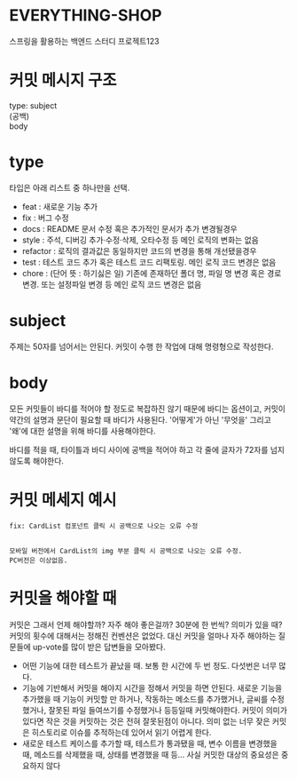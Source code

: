 # EVERYTHING-SHOP
스프링을 활용하는 백엔드 스터디 프로젝트123

# 커밋 메시지 구조
type: subject   
(공백)   
body

# type

타입은 아래 리스트 중 하나만을 선택.
* feat : 새로운 기능 추가
* fix : 버그 수정
* docs : README 문서 수정 혹은 추가적인 문서가 추가 변경될경우
* style : 주석, 디버깅 추가·수정·삭제, 오타수정 등 메인 로직의 변화는 없음
* refactor : 로직의 결과값은 동일하지만 코드의 변경을 통해 개선됐을경우
* test : 테스트 코드 추가 혹은 테스트 코드 리팩토링. 메인 로직 코드 변경은 없음
* chore : (단어 뜻 : 하기싫은 일) 기존에 존재하던 폴더 명, 파일 명 변경 혹은 경로 변경. 또는 설정파일 변경 등 메인 로직 코드 변경은 없음 

# subject

주제는 50자를 넘어서는 안된다.
커밋이 수행 한 작업에 대해 명령형으로 작성한다. 

# body
 
모든 커밋들이 바디를 적어야 할 정도로 복잡하진 않기 때문에 바디는 옵션이고, 커밋이 약간의 설명과 문단이 필요할 때 바디가 사용된다. 
'어떻게'가 아닌 '무엇을' 그리고 '왜'에 대한 설명을 위해 바디를 사용해야한다.

바디를 적을 때, 타이틀과 바디 사이에 공백을 적어야 하고 각 줄에 글자가 72자를 넘지 않도록 해야한다.

# 커밋 메세지 예시
 
```
fix: CardList 컴포넌트 클릭 시 공백으로 나오는 오류 수정


모바일 버전에서 CardList의 img 부분 클릭 시 공백으로 나오는 오류 수정.
PC버전은 이상없음.
```

# 커밋을 해야할 때
 
커밋은 그래서 언제 해야할까? 자주 해야 좋은걸까?
30분에 한 번씩? 의미가 있을 때?
커밋의 횟수에 대해서는 정해진 컨벤션은 없었다.
대신 커밋을 얼마나 자주 해야하는 질문들에 up-vote를 많이 받은 답변들을 모아봤다.

* 어떤 기능에 대한 테스트가 끝났을 때. 보통 한 시간에 두 번 정도. 다섯번은 너무 많다.
* 기능에 기반해서 커밋을 해야지 시간을 정해서 커밋을 하면 안된다. 새로운 기능을 추가했을 때 기능이 커밋할 만 하거나, 작동하는 메소드를 추가했거나, 글씨를 수정했거나, 잘못된 파일 들여쓰기를 수정했거나 등등일때 커밋해야한다. 커밋이 의미가 있다면 작은 것을 커밋하는 것은 전혀 잘못된점이 아니다. 의미 없는 너무 잦은 커밋은 히스토리로 이슈를 추적하는데 있어서 읽기 어렵게 한다.
* 새로운 테스트 케이스를 추가할 때, 테스트가 통과됐을 때, 변수 이름을 변경했을 때, 메소드를 삭제했을 때, 상태를 변경했을 때 등... 사실 커밋한 대상의 중요성은 중요하지 않다
